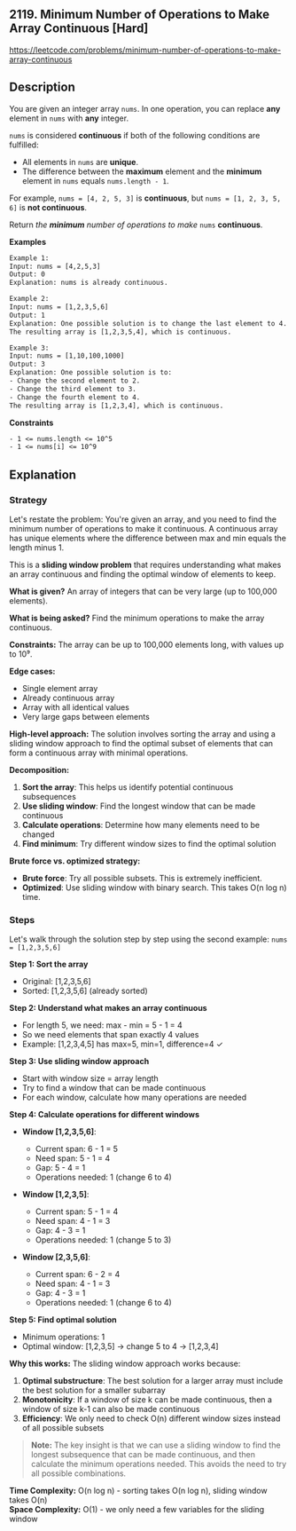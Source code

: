 ## 2119. Minimum Number of Operations to Make Array Continuous [Hard]

https://leetcode.com/problems/minimum-number-of-operations-to-make-array-continuous

## Description
You are given an integer array `nums`. In one operation, you can replace **any** element in `nums` with **any** integer.

`nums` is considered **continuous** if both of the following conditions are fulfilled:

- All elements in `nums` are **unique**.
- The difference between the **maximum** element and the **minimum** element in `nums` equals `nums.length - 1`.

For example, `nums = [4, 2, 5, 3]` is **continuous**, but `nums = [1, 2, 3, 5, 6]` is **not continuous**.

Return *the **minimum** number of operations to make* `nums` **continuous**.

**Examples**

```tex
Example 1:
Input: nums = [4,2,5,3]
Output: 0
Explanation: nums is already continuous.

Example 2:
Input: nums = [1,2,3,5,6]
Output: 1
Explanation: One possible solution is to change the last element to 4.
The resulting array is [1,2,3,5,4], which is continuous.

Example 3:
Input: nums = [1,10,100,1000]
Output: 3
Explanation: One possible solution is to:
- Change the second element to 2.
- Change the third element to 3.
- Change the fourth element to 4.
The resulting array is [1,2,3,4], which is continuous.
```

**Constraints**
```tex
- 1 <= nums.length <= 10^5
- 1 <= nums[i] <= 10^9
```

## Explanation

### Strategy
Let's restate the problem: You're given an array, and you need to find the minimum number of operations to make it continuous. A continuous array has unique elements where the difference between max and min equals the length minus 1.

This is a **sliding window problem** that requires understanding what makes an array continuous and finding the optimal window of elements to keep.

**What is given?** An array of integers that can be very large (up to 100,000 elements).

**What is being asked?** Find the minimum operations to make the array continuous.

**Constraints:** The array can be up to 100,000 elements long, with values up to 10⁹.

**Edge cases:** 
- Single element array
- Already continuous array
- Array with all identical values
- Very large gaps between elements

**High-level approach:**
The solution involves sorting the array and using a sliding window approach to find the optimal subset of elements that can form a continuous array with minimal operations.

**Decomposition:**
1. **Sort the array**: This helps us identify potential continuous subsequences
2. **Use sliding window**: Find the longest window that can be made continuous
3. **Calculate operations**: Determine how many elements need to be changed
4. **Find minimum**: Try different window sizes to find the optimal solution

**Brute force vs. optimized strategy:**
- **Brute force**: Try all possible subsets. This is extremely inefficient.
- **Optimized**: Use sliding window with binary search. This takes O(n log n) time.

### Steps
Let's walk through the solution step by step using the second example: `nums = [1,2,3,5,6]`

**Step 1: Sort the array**
- Original: [1,2,3,5,6]
- Sorted: [1,2,3,5,6] (already sorted)

**Step 2: Understand what makes an array continuous**
- For length 5, we need: max - min = 5 - 1 = 4
- So we need elements that span exactly 4 values
- Example: [1,2,3,4,5] has max=5, min=1, difference=4 ✓

**Step 3: Use sliding window approach**
- Start with window size = array length
- Try to find a window that can be made continuous
- For each window, calculate how many operations are needed

**Step 4: Calculate operations for different windows**
- **Window [1,2,3,5,6]**: 
  - Current span: 6 - 1 = 5
  - Need span: 5 - 1 = 4
  - Gap: 5 - 4 = 1
  - Operations needed: 1 (change 6 to 4)

- **Window [1,2,3,5]**:
  - Current span: 5 - 1 = 4
  - Need span: 4 - 1 = 3
  - Gap: 4 - 3 = 1
  - Operations needed: 1 (change 5 to 3)

- **Window [2,3,5,6]**:
  - Current span: 6 - 2 = 4
  - Need span: 4 - 1 = 3
  - Gap: 4 - 3 = 1
  - Operations needed: 1 (change 6 to 4)

**Step 5: Find optimal solution**
- Minimum operations: 1
- Optimal window: [1,2,3,5] → change 5 to 4 → [1,2,3,4]

**Why this works:**
The sliding window approach works because:
1. **Optimal substructure**: The best solution for a larger array must include the best solution for a smaller subarray
2. **Monotonicity**: If a window of size k can be made continuous, then a window of size k-1 can also be made continuous
3. **Efficiency**: We only need to check O(n) different window sizes instead of all possible subsets

> **Note:** The key insight is that we can use a sliding window to find the longest subsequence that can be made continuous, and then calculate the minimum operations needed. This avoids the need to try all possible combinations.

**Time Complexity:** O(n log n) - sorting takes O(n log n), sliding window takes O(n)  
**Space Complexity:** O(1) - we only need a few variables for the sliding window
